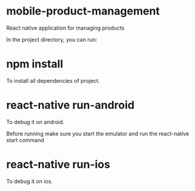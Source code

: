 # mobile-product-management
React native application for managing products

In the project directory, you can run:

# npm install
To install all dependencies of project.

# react-native run-android
To debug it on android.

Before running make sure you start the emulator and run the react-native start command

# react-native run-ios
To debug it on ios.

